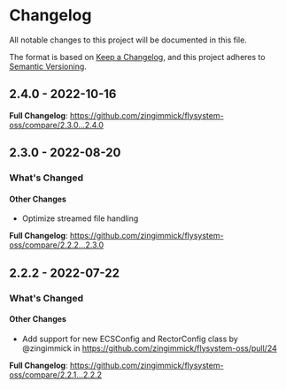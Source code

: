 # Changelog

All notable changes to this project will be documented in this file.

The format is based on [Keep a Changelog](https://keepachangelog.com/en/1.0.0/),
and this project adheres to [Semantic Versioning](https://semver.org/spec/v2.0.0.html).

<!-- changelog-linker -->
## 2.4.0 - 2022-10-16

<!-- Release notes generated using configuration in .github/release.yml at master -->
**Full Changelog**: https://github.com/zingimmick/flysystem-oss/compare/2.3.0...2.4.0

## 2.3.0 - 2022-08-20

<!-- Release notes generated using configuration in .github/release.yml at master -->
### What's Changed

#### Other Changes

- Optimize streamed file handling

**Full Changelog**: https://github.com/zingimmick/flysystem-oss/compare/2.2.2...2.3.0

## 2.2.2 - 2022-07-22

<!-- Release notes generated using configuration in .github/release.yml at master -->
### What's Changed

#### Other Changes

- Add support for new ECSConfig and RectorConfig class by @zingimmick in https://github.com/zingimmick/flysystem-oss/pull/24

**Full Changelog**: https://github.com/zingimmick/flysystem-oss/compare/2.2.1...2.2.2
